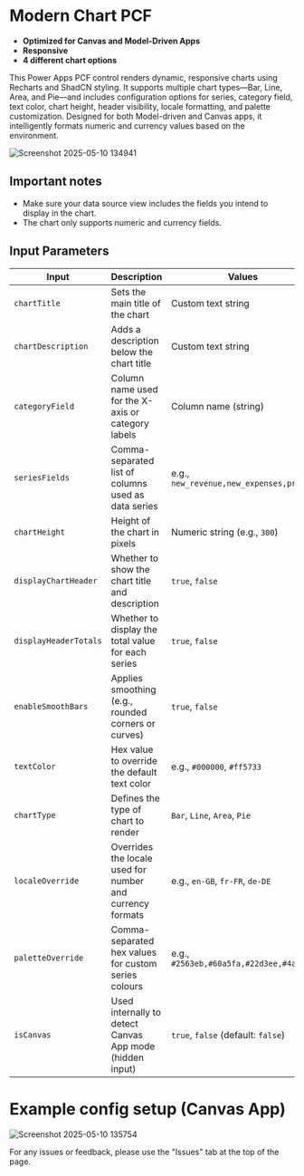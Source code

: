 # Modern Chart PCF

- **Optimized for Canvas and Model-Driven Apps**
- **Responsive**
- **4 different chart options**

This Power Apps PCF control renders dynamic, responsive charts using Recharts and ShadCN styling. It supports multiple chart types—Bar, Line, Area, and Pie—and includes configuration options for series, category field, text color, chart height, header visibility, locale formatting, and palette customization. Designed for both Model-driven and Canvas apps, it intelligently formats numeric and currency values based on the environment.

![Screenshot 2025-05-10 134941](https://github.com/user-attachments/assets/4f2c868c-a50b-456a-93f2-6f483d3feaa6)

## Important notes

- Make sure your data source view includes the fields you intend to display in the chart.
- The chart only supports numeric and currency fields.

## Input Parameters

| Input               | Description                                               | Values                                              |
|---------------------|-----------------------------------------------------------|-----------------------------------------------------|
| `chartTitle`        | Sets the main title of the chart                          | Custom text string                                  |
| `chartDescription`  | Adds a description below the chart title                  | Custom text string                                  |
| `categoryField`     | Column name used for the X-axis or category labels        | Column name (string)                                |
| `seriesFields`      | Comma-separated list of columns used as data series       | e.g., `new_revenue,new_expenses,profit`                     |
| `chartHeight`       | Height of the chart in pixels                             | Numeric string (e.g., `300`)                        |
| `displayChartHeader`| Whether to show the chart title and description           | `true`, `false`                                     |
| `displayHeaderTotals`| Whether to display the total value for each series       | `true`, `false`                                     |
| `enableSmoothBars`  | Applies smoothing (e.g., rounded corners or curves)       | `true`, `false`                                     |
| `textColor`         | Hex value to override the default text color              | e.g., `#000000`, `#ff5733`                          |
| `chartType`         | Defines the type of chart to render                       | `Bar`, `Line`, `Area`, `Pie`                        |
| `localeOverride`    | Overrides the locale used for number and currency formats | e.g., `en-GB`, `fr-FR`, `de-DE`                     |
| `paletteOverride`   | Comma-separated hex values for custom series colours      | e.g., `#2563eb,#60a5fa,#22d3ee,#4ade80`             |
| `isCanvas`          | Used internally to detect Canvas App mode (hidden input)  | `true`, `false` (default: `false`)                  |

# Example config setup (Canvas App)

![Screenshot 2025-05-10 135754](https://github.com/user-attachments/assets/d2382adf-39b4-4381-b84d-2d0519eb4030)



For any issues or feedback, please use the "Issues" tab at the top of the page.
